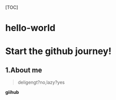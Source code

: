 [TOC]
# hello-world
# Start the github journey!
## 1.About me
> deligengt?no,lazy?yes
> 
**giihub**
